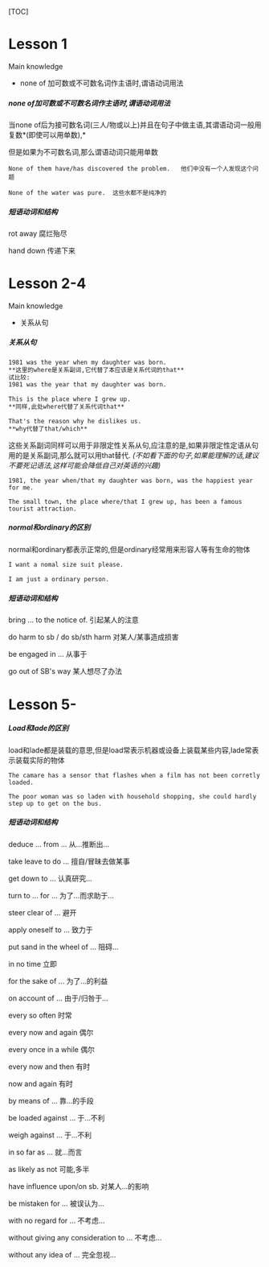 [TOC]

# Lesson 1

Main knowledge

- none of 加可数或不可数名词作主语时,谓语动词用法

##### none of加可数或不可数名词作主语时,谓语动词用法

当none of后为接可数名词(三人/物或以上)并且在句子中做主语,其谓语动词一般用复数*(即使可以用单数),*

但是如果为不可数名词,那么谓语动词只能用单数

```
None of them have/has discovered the problem.   他们中没有一个人发现这个问题

None of the water was pure.  这些水都不是纯净的
```

##### 短语动词和结构

rot away   腐烂殆尽

hand down   传递下来



#  Lesson 2-4

Main knowledge

- 关系从句

##### 关系从句

```markdown
1981 was the year when my daughter was born.   
**这里的where是关系副词,它代替了本应该是关系代词的that**
试比较:
1981 was the year that my daughter was born. 

This is the place where I grew up.   
**同样,此处where代替了关系代词that**

That's the reason why he dislikes us. 
**why代替了that/which**
```

这些关系副词同样可以用于非限定性关系从句,应注意的是,如果非限定性定语从句用的是关系副词,那么就可以用that替代.  *(不如看下面的句子,如果能理解的话,建议不要死记语法,这样可能会降低自己对英语的兴趣)*

```
1981, the year when/that my daughter was born, was the happiest year for me. 

The small town, the place where/that I grew up, has been a famous tourist attraction. 
```

##### normal和ordinary的区别

normal和ordinary都表示正常的,但是ordinary经常用来形容人等有生命的物体

```markdown
I want a nomal size suit please.

I am just a ordinary person. 
```

##### 短语动词和结构

bring ... to the notice of.   引起某人的注意

do harm to sb / do sb/sth harm   对某人/某事造成损害

be engaged in ...   从事于 

go out of SB's way    某人想尽了办法



# Lesson 5-

##### Load和lade的区别

load和lade都是装载的意思,但是load常表示机器或设备上装载某些内容,lade常表示装载实际的物体

```
The camare has a sensor that flashes when a film has not been corretly loaded.

The poor woman was so laden with household shopping, she could hardly step up to get on the bus.
```

##### 短语动词和结构

deduce ... from ...  从...推断出...

take leave to do ...   擅自/冒昧去做某事

get down to ...   认真研究...

turn to ... for ...   为了...而求助于...

steer clear of ...   避开

apply oneself to ...   致力于

put sand in the wheel of ...  阻碍...

in no time   立即

for the sake of ...  为了...的利益

on account of ...  由于/归咎于...

every so often   时常

every now and again    偶尔

every once in a while    偶尔

every now and then   有时

now and again   有时

by means of ...    靠...的手段

be loaded against ...   于...不利

weigh against ...   于...不利

in so far as ...   就...而言

as likely as not   可能,多半

have influence upon/on sb.     对某人...的影响

be mistaken for ...   被误认为...

with no regard for ...  不考虑...

without giving any consideration to ...   不考虑...

without any idea of ...   完全忽视...